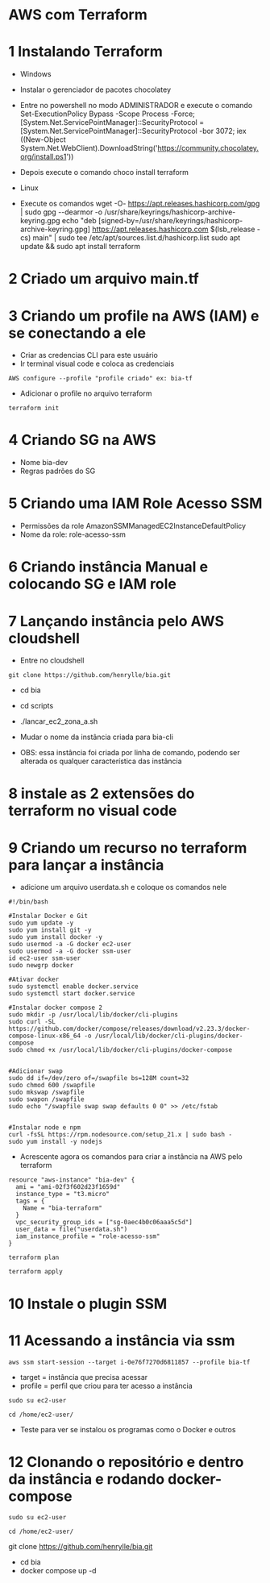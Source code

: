 # AWS com Terraform 

# 1 Instalando Terraform 

- Windows 

- Instalar o gerenciador de pacotes chocolatey
- Entre no powershell no modo ADMINISTRADOR e execute o comando 
Set-ExecutionPolicy Bypass -Scope Process -Force; [System.Net.ServicePointManager]::SecurityProtocol = [System.Net.ServicePointManager]::SecurityProtocol -bor 3072; iex ((New-Object System.Net.WebClient).DownloadString('https://community.chocolatey.org/install.ps1'))
- Depois execute o comando 
choco install terraform

- Linux 

- Execute os comandos 
wget -O- https://apt.releases.hashicorp.com/gpg | sudo gpg --dearmor -o /usr/share/keyrings/hashicorp-archive-keyring.gpg
echo "deb [signed-by=/usr/share/keyrings/hashicorp-archive-keyring.gpg] https://apt.releases.hashicorp.com $(lsb_release -cs) main" | sudo tee /etc/apt/sources.list.d/hashicorp.list
sudo apt update && sudo apt install terraform

# 2 Criado um arquivo main.tf

# 3 Criando um profile na AWS (IAM) e se conectando a ele


- Criar as credencias CLI para este usuário
- Ir terminal visual code e coloca as credenciais
```
AWS configure --profile "profile criado" ex: bia-tf
```
- Adicionar o profile no arquivo terraform

```
terraform init
```

# 4 Criando SG na AWS

- Nome bia-dev
- Regras padrões do SG

# 5 Criando uma IAM Role Acesso SSM

- Permissões da role AmazonSSMManagedEC2InstanceDefaultPolicy
- Nome da role: role-acesso-ssm

# 6 Criando instância Manual e colocando SG e IAM role

# 7 Lançando instância pelo AWS cloudshell

- Entre no cloudshell 
```
git clone https://github.com/henrylle/bia.git
```
- cd bia
- cd scripts
- ./lancar_ec2_zona_a.sh 

- Mudar o nome da instância criada para bia-cli
- OBS: essa instância foi criada por linha de comando, podendo ser alterada os qualquer característica das instância

# 8 instale as 2 extensões do terraform no visual code

# 9 Criando um recurso no terraform para lançar a instância

- adicione um arquivo userdata.sh e coloque os comandos nele

```
#!/bin/bash

#Instalar Docker e Git
sudo yum update -y
sudo yum install git -y
sudo yum install docker -y
sudo usermod -a -G docker ec2-user
sudo usermod -a -G docker ssm-user
id ec2-user ssm-user
sudo newgrp docker

#Ativar docker
sudo systemctl enable docker.service
sudo systemctl start docker.service

#Instalar docker compose 2
sudo mkdir -p /usr/local/lib/docker/cli-plugins
sudo curl -SL https://github.com/docker/compose/releases/download/v2.23.3/docker-compose-linux-x86_64 -o /usr/local/lib/docker/cli-plugins/docker-compose
sudo chmod +x /usr/local/lib/docker/cli-plugins/docker-compose


#Adicionar swap
sudo dd if=/dev/zero of=/swapfile bs=128M count=32
sudo chmod 600 /swapfile
sudo mkswap /swapfile
sudo swapon /swapfile
sudo echo "/swapfile swap swap defaults 0 0" >> /etc/fstab


#Instalar node e npm
curl -fsSL https://rpm.nodesource.com/setup_21.x | sudo bash -
sudo yum install -y nodejs
```
- Acrescente agora os comandos para criar a instância na AWS pelo terraform 

```
resource "aws-instance" "bia-dev" {
  ami = "ami-02f3f602d23f1659d"
  instance_type = "t3.micro"
  tags = {
    Name = "bia-terraform"
  }
  vpc_security_group_ids = ["sg-0aec4b0c06aaa5c5d"]
  user_data = file("userdata.sh")
  iam_instance_profile = "role-acesso-ssm"
}
```

```
terraform plan
```

```
terraform apply
```

# 10 Instale o plugin SSM

# 11 Acessando a instância via ssm
```
aws ssm start-session --target i-0e76f7270d6811857 --profile bia-tf
```
- target = instância que precisa acessar 
- profile = perfil que criou para ter acesso a instância

```
sudo su ec2-user
```

```
cd /home/ec2-user/
```

- Teste para ver se instalou os programas como o Docker e outros

# 12 Clonando o repositório e dentro da instância e rodando docker-compose

```
sudo su ec2-user
```

```
cd /home/ec2-user/
```
git clone https://github.com/henrylle/bia.git

- cd bia
- docker compose up -d 
